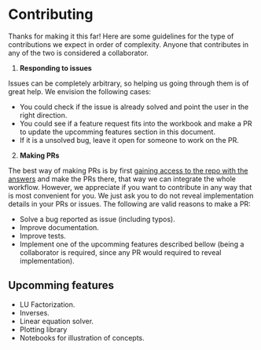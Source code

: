 # Contributing

Thanks for making it this far! Here are some guidelines for the type of contributions we expect in order of complexity. Anyone that contributes in any of the two is considered a collaborator.

1. **Responding to issues**

Issues can be completely arbitrary, so helping us going through them is of great help. We envision the following cases:
- You could check if the issue is already solved and point the user in the right direction.
- You could see if a feature request fits into the workbook and make a PR to update the upcomming features section in this document.
- If it is a unsolved bug, leave it open for someone to work on the PR.


2. **Making PRs**

The best way of making PRs is by first [gaining access to the repo with the answers](https://forms.gle/atFNQEUxryN72L189) and make the PRs there, that way we can integrate the whole workflow. However, we appreciate if you want to contribute in any way that is most convenient for you. We just ask you to do not reveal implementation details in your PRs or issues. The following are valid reasons to make a PR:

- Solve a bug reported as issue (including typos).
- Improve documentation.
- Improve tests.
- Implement one of the upcomming features described bellow (being a collaborator is required, since any PR would required to reveal implementation).


## Upcomming features

- LU Factorization.
- Inverses.
- Linear equation solver.
- Plotting library
- Notebooks for illustration of concepts.